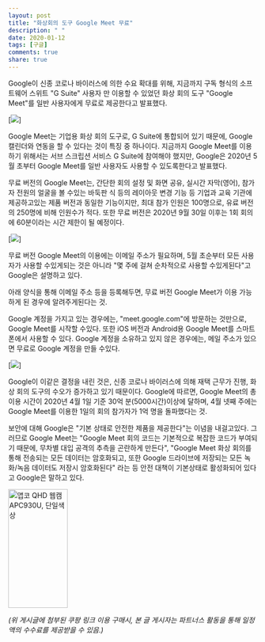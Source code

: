 ```yaml
---
layout: post
title: "화상회의 도구 Google Meet 무료"
description: " "
date: 2020-01-12
tags: [구글]
comments: true
share: true
---
```



Google이 신종 코로나 바이러스에 의한 수요 확대를 위해, 지금까지 구독 형식의 소프트웨어 스위트 "G Suite" 사용자 만 이용할 수 있었던 화상 회의 도구 "Google Meet"를 일반 사용자에게 무료로 제공한다고 발표했다.  

[![](https://post-phinf.pstatic.net/MjAyMDA0MzBfMTk4/MDAxNTg4MjMwOTM0Mjky.PDxkLbCH_tsk-_gGYcMIce03NXcLBGcJNTIEDlgENEEg.-B_a_bauhlNB-7838LyPwXQNXPOFe4mH2xZoQF2Hoy8g.PNG/g1.png?type=w1200)]

  
Google Meet는 기업용 화상 회의 도구로, G Suite에 통합되어 있기 때문에, Google 캘린더와 연동을 할 수 있다는 것이 특징 중 하나이다. 지금까지 Google Meet를 이용하기 위해서는 서브 스크립션 서비스 G Suite에 참여해야 했지만, Google은 2020년 5월 초부터 Google Meet를 일반 사용자도 사용할 수 있도록한다고 발표했다.  
  
무료 버전의 Google Meet는, 간단한 회의 설정 및 화면 공유, 실시간 자막(영어), 참가자 전원의 얼굴을 볼 수있는 바둑판 식 등의 레이아웃 변경 기능 등 기업과 교육 기관에 제공하고있는 제품 버전과 동일한 기능이지만, 최대 참가 인원은 100명으로, 유료 버전의 250명에 비해 인원수가 적다. 또한 무료 버전은 2020년 9월 30일 이후는 1회 회의에 60분이라는 시간 제한이 될 예정이다.  

[![](https://post-phinf.pstatic.net/MjAyMDA0MzBfMjk0/MDAxNTg4MjMwOTQ0MjYx.-ttObwZnkyHkGHBl0mF7NN4MaAwl70JuaFgopiwC-xUg.7SyZQdGTWDlHl1Jy7gOeg4O31amvl9vh7osRh-J1_wMg.PNG/g2.png?type=w1200)]

  
무료 버전 Google Meet의 이용에는 이메일 주소가 필요하며, 5월 초순부터 모든 사용자가 사용할 수있게되는 것은 아니라 "몇 주에 걸쳐 순차적으로 사용할 수있게된다"고 Google은 설명하고 있다.  
  
아래 양식을 통해 이메일 주소 등을 등록해두면, 무료 버전 Google Meet가 이용 가능하게 된 경우에 알려주게된다는 것.  
  
Google 계정을 가지고 있는 경우에는, "meet.google.com"에 방문하는 것만으로, Google Meet를 시작할 수있다. 또한 iOS 버전과 Android용 Google Meet를 스마트폰에서 사용할 수 있다. Google 계정을 소유하고 있지 않은 경우에는, 메일 주소가 있으면 무료로 Google 계정을 만들 수있다.  

[![](https://post-phinf.pstatic.net/MjAyMDA0MzBfMTg5/MDAxNTg4MjMwOTUzMDEy.4HEHPQHhJu9BhykSmSgceqIl8Fx9Gr8EVG4-50t14HIg.MPeWvNRfN8T3Q9mSSAoSmbz_V-R_KOboKdJPL5LgUtIg.JPEG/g3.jpg?type=w1200)]

  
Google이 이같은 결정을 내린 것은, 신종 코로나 바이러스에 의해 재택 근무가 진행, 화상 회의 도구의 수오가 증가하고 있기 때문이다. Google에 따르면, Google Meet의 총 이용 시간이 2020년 4월 1일 기준 30억 분(5000시간)이상에 달하며, 4월 넷째 주에는 Google Meet를 이용한 1일의 회의 참가자가 1억 명을 돌파했다는 것.  
  
보안에 대해 Google은 "기본 상태로 안전한 제품을 제공한다"는 이념을 내걸고있다. 그러므로 Google Meet는 "Google Meet 회의 코드는 기본적으로 복잡한 코드가 부여되기 때문에, 무차별 대입 공격의 추측을 곤란하게 만든다", "Google Meet 화상 회의를 통해 전송되는 모든 데이터는 암호화되고, 또한 Google 드라이브에 저장되는 모든 녹화/녹음 데이터도 저장시 암호화된다" 라는 등 안전 대책이 기본상태로 활성화되어 있다고 Google은 말하고 있다.

<a href="https://coupa.ng/bPsEQN" target="_blank" referrerpolicy="unsafe-url"><img src="https://static.coupangcdn.com/image/affiliate/banner/4d9e3ec4cdfa718727226fede974f6d6@2x.jpg" alt="앱코 QHD 웹캠 APC930U, 단일색상" width="120" height="240"></a>

_(위 게시글에 첨부된 쿠팡 링크 이용 구매시, 본 글 게시자는 파트너스 활동을 통해 일정액의 수수료를 제공받을 수 있음.)_
